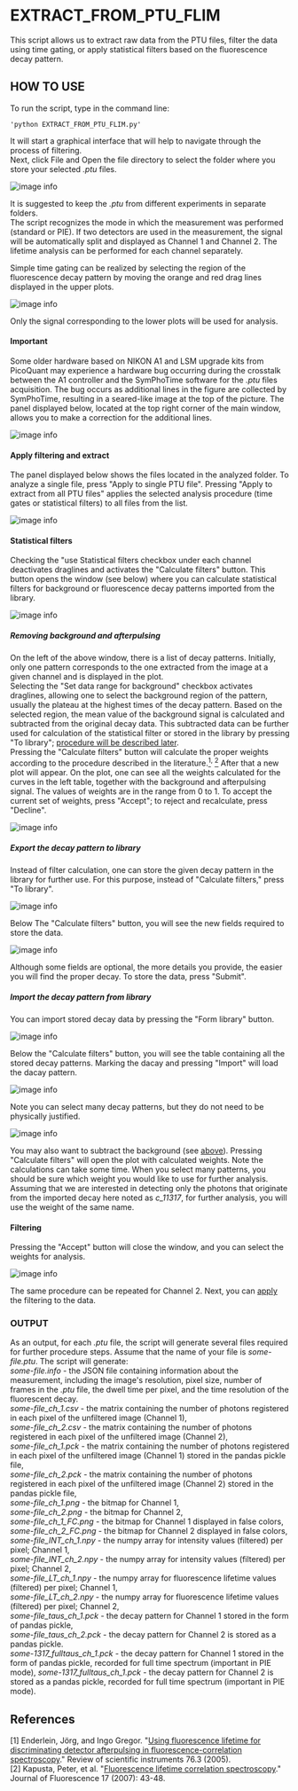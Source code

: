 # EXTRACT_FROM_PTU_FLIM
This script allows us to extract raw data from the PTU files, filter the data using time gating, or apply statistical filters based on the fluorescence decay pattern.

## HOW TO USE

To run the script, type in the command line:   
    
    'python EXTRACT_FROM_PTU_FLIM.py'
It will start a graphical interface that will help to navigate through the process of filtering.    
Next, click File and Open the file directory to select the folder where you store your selected _.ptu_ files.    

![image info](./docs/figures/click_file.png)


It is suggested to keep the _.ptu_ from different experiments in separate folders.    
The script recognizes the mode in which the measurement was performed (standard or PIE). If two detectors are used in the measurement, the signal will be automatically split and displayed as Channel 1 and Channel 2. The lifetime analysis can be performed for each channel separately.     

Simple time gating can be realized by selecting the region of the fluorescence decay pattern by moving the orange and red drag lines displayed in the upper plots.    

![image info](./docs/figures/imported_PTU.png)    
    
Only the signal corresponding to the lower plots will be used for analysis.   

#### Important
Some older hardware based on NIKON A1 and LSM upgrade kits from PicoQuant may experience a hardware bug occurring during the crosstalk between the A1 controller and the SymPhoTime software for the _.ptu_ files acquisition. The bug occurs as additional lines in the figure are collected by SymPhoTime, resulting in a seared-like image at the top of the picture. The panel displayed below, located at the top right corner of the main window, allows you to make a correction for the additional lines.    

![image info](./docs/figures/Additional_lines.png)    

#### Apply filtering and extract <a name="apply-procedure"></a>
The panel displayed below shows the files located in the analyzed folder. To analyze a single file, press "Apply to single PTU file". Pressing "Apply to extract from all PTU files" applies the selected analysis procedure (time gates or statistical filters) to all files from the list.    

![image info](./docs/figures/Files_panel.png)     

#### Statistical filters
Checking the "use Statistical filters checkbox under each channel deactivates draglines and activates the "Calculate filters" button. This button opens the window (see below) where you can calculate statistical filters for background or fluorescence decay patterns imported from the library.     

![image info](./docs/figures/started_Stat_filters_window.png)     
    
##### Removing background and afterpulsing  <a name="remove-background"></a>
On the left of the above window, there is a list of decay patterns. Initially, only one pattern corresponds to the one extracted from the image at a given channel and is displayed in the plot.    
Selecting the "Set data range for background" checkbox activates draglines, allowing one to select the background region of the pattern, usually the plateau at the highest times of the decay pattern. Based on the selected region, the mean value of the background signal is calculated and subtracted from the original decay data. This subtracted data can be further used for calculation of the statistical filter or stored in the library by pressing "To library"; [procedure will be described later](#to-library).    
Pressing the "Calculate filters" button will calculate the proper weights according to the procedure described in the literature.[<sup>1</sup>](#ref_1)<sup>, </sup>[<sup>2</sup>](#ref_2) After that a new plot will appear. On the plot, one can see all the weights calculated for the curves in the left table, together with the background and afterpulsing signal. The values of weights are in the range from 0 to 1. To accept the current set of weights, press "Accept"; to reject and recalculate, press "Decline".    

![image info](./docs/figures/show_weights.png)     



##### Export the decay pattern to library <a name="to-library"></a>
Instead of filter calculation, one can store the given decay pattern in the library for further use. For this purpose, instead of "Calculate filters," press "To library".     

![image info](./docs/figures/To_lib_1.png)     

Below The "Calculate filters" button, you will see the new fields required to store the data.     

![image info](./docs/figures/To_lib_2.png)     

Although some fields are optional, the more details you provide, the easier you will find the proper decay. To store the data, press "Submit".


##### Import the decay pattern from library <a name="from-library"></a>
You can import stored decay data by pressing the "Form library" button.    

![image info](./docs/figures/From_library_1.png)     

Below the "Calculate filters" button, you will see the table containing all the stored decay patterns. Marking the dacay and pressing "Import" will load the dacay pattern.    

![image info](./docs/figures/From_library_2.png)     

Note you can select many decay patterns, but they do not need to be physically justified.

![image info](./docs/figures/From_library_3.png)     

You may also want to subtract the background (see [above](#remove-background)). Pressing "Calculate filters" will open the plot with calculated weights. Note the calculations can take some time. When you select many patterns, you should be sure which weight you would like to use for further analysis.
Assuming that we are interested in detecting only the photons that originate from the imported decay here noted as _c_11317_, for further analysis, you will use the weight of the same name.

  

#### Filtering<a name="filtering"></a>

Pressing the "Accept" button will close the window, and you can select the weights for analysis.

![image info](./docs/figures/filtering.png)     

The same procedure can be repeated for Channel 2. Next, you can [apply](#apply-procedure) the filtering to the data.


### OUTPUT
As an output, for each _.ptu_ file, the script will generate several files required for further procedure steps.
Assume that the name of your file is _some-file.ptu_. The script will generate:   
_some-file.info_  - the JSON file containing information about the measurement, including the image's resolution, pixel size, number of frames in the _.ptu_ file, the dwell time per pixel, and the time resolution of the fluorescent decay.    
_some-file_ch_1.csv_  - the matrix containing the number of photons registered in each pixel of the unfiltered image (Channel 1),    
_some-file_ch_2.csv_  - the matrix containing the number of photons registered in each pixel of the unfiltered image (Channel 2),    
_some-file_ch_1.pck_  - the matrix containing the number of photons registered in each pixel of the unfiltered image (Channel 1) stored in the pandas pickle file,    
_some-file_ch_2.pck_  - the matrix containing the number of photons registered in each pixel of the unfiltered image (Channel 2) stored in the pandas pickle file,    
_some-file_ch_1.png_  - the bitmap for Channel 1,    
_some-file_ch_2.png_  - the bitmap for Channel 2,    
_some-file_ch_1_FC.png_  - the bitmap for Channel 1 displayed in false colors,    
_some-file_ch_2_FC.png_  - the bitmap for Channel 2 displayed in false colors,    
_some-file_INT_ch_1.npy_  - the numpy array for intensity values (filtered) per pixel; Channel 1,    
_some-file_INT_ch_2.npy_  - the numpy array for intensity values (filtered) per pixel; Channel 2,    
_some-file_LT_ch_1.npy_  - the numpy array for fluorescence lifetime values (filtered) per pixel; Channel 1,    
_some-file_LT_ch_2.npy_  - the numpy array for fluorescence lifetime values (filtered) per pixel; Channel 2,    
_some-file_taus_ch_1.pck_  - the decay pattern for Channel 1 stored in the form of pandas pickle,    
_some-file_taus_ch_2.pck_  - the decay pattern for Channel 2 is stored as a pandas pickle.    
_some-1317_fulltaus_ch_1.pck_  - the decay pattern for Channel 1 stored in the form of pandas pickle, recorded for full time spectrum (important in PIE mode),
_some-1317_fulltaus_ch_1.pck_  - the decay pattern for Channel 2 is stored as a pandas pickle, recorded for full time spectrum (important in PIE mode).  


## References
[1]<a name="ref_1"></a> Enderlein, Jörg, and Ingo Gregor. "[Using fluorescence lifetime for discriminating detector afterpulsing in fluorescence-correlation spectroscopy](https://doi.org/10.1063/1.1863399)." Review of scientific instruments 76.3 (2005).     
[2]<a name="ref_2"></a> Kapusta, Peter, et al. "[Fluorescence lifetime correlation spectroscopy](https://doi.org/10.1007/s10895-006-0145-1)." Journal of Fluorescence 17 (2007): 43-48.
